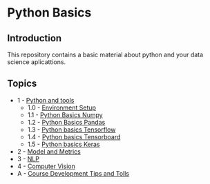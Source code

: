 # Python Basics

## Introduction

This repository contains a basic material about python and your data science aplicattions.


## Topics

 * 1 - [Python and tools](Python_and_Tools/README.md)
   * 1.0 - [Environment Setup](Python_and_Tools/Environment_Setup/Readme.md)
   * 1.1 - [Python Basics Numpy](Python_and_Tools/Python_Basics_Numpy/Readme.md)
   * 1.2 - [Python Basics Pandas](Python_and_Tools/Python_Basics_Pandas/Readme.md)
   * 1.3 - [Python basics Tensorflow](Python_and_Tools/Python_Basics_Tensorflow/Readme.md)
   * 1.4 - [Python basics Tensorboard](Python_and_Tools/Python_Basics_Tensorboard/Readme.md)
   * 1.5 - [Python basics Keras](Python_and_Tools/Python_Basics_Keras/Readme.md)
 * 2 - [Model and Metrics](Model_and_Metrics/Readme.md)   
 * 3 - [NLP](NLP/README.md)   
 * 4 - [Computer Vision](Computer_Vision/Readme.md)   
 * A - [Course Development Tips and Tolls](Course_Development_Tips_and_Tolls/Readme.md)
 
